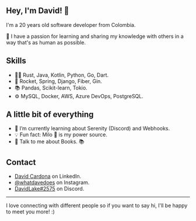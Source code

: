 ## Hey, I'm David! 👋   
I'm a 20 years old software developer from Colombia.

👥 I have a passion for learning and sharing my knowledge with others in a way that's as human as possible.

## Skills
- 👨‍💻 Rust, Java, Kotlin, Python, Go, Dart.
- 🧩 Rocket, Spring, Django, Fiber, Gin.
- 📚 Pandas, Scikit-learn, Tokio.
- ⚙️ MySQL, Docker, AWS, Azure DevOps, PostgreSQL.

## A little bit of everything
- 🌱 I’m currently learning about Serenity (Discord) and Webhooks.
- 💡 Fun fact: Milo 🥛 is my power source.
- 💬 Talk to me about Books. 📚

## Contact
- [David Cardona](https://www.linkedin.com/in/davidlaket/) on LinkedIn.
- [@whatdavedoes](https://www.instagram.com/whatdavedoes/) on Instagram.
- [DavidLake#2575](http://discordapp.com/users/717398015656198294/) on Discord.

---

I love connecting with different people so if you want to say hi, I'll be happy to meet you more! :)
